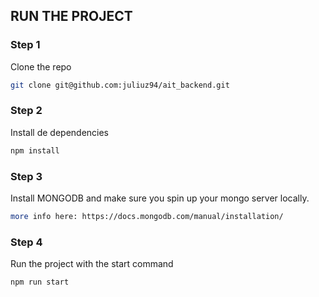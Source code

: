 ## RUN THE PROJECT

### Step 1
Clone the repo 
```sh
git clone git@github.com:juliuz94/ait_backend.git
```
  
### Step 2
Install de dependencies
```sh
npm install 
```

### Step 3 
Install MONGODB and make sure you spin up your mongo server locally.

```sh
more info here: https://docs.mongodb.com/manual/installation/
```

### Step 4
Run the project with the start command
```sh
npm run start
```

